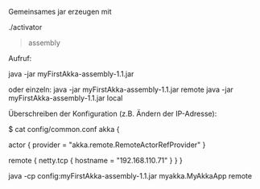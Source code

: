 
Gemeinsames jar erzeugen mit 

./activator
> assembly

Aufruf:            

java -jar myFirstAkka-assembly-1.1.jar

oder einzeln:
java -jar myFirstAkka-assembly-1.1.jar remote
java -jar myFirstAkka-assembly-1.1.jar local
 
Überschreiben der Konfiguration (z.B. Ändern der IP-Adresse):

$ cat config/common.conf 
akka {

  actor {
    provider = "akka.remote.RemoteActorRefProvider"
  }

  remote {
    netty.tcp {
      hostname = "192.168.110.71"
    }
  }
}

java -cp config:myFirstAkka-assembly-1.1.jar myakka.MyAkkaApp remote